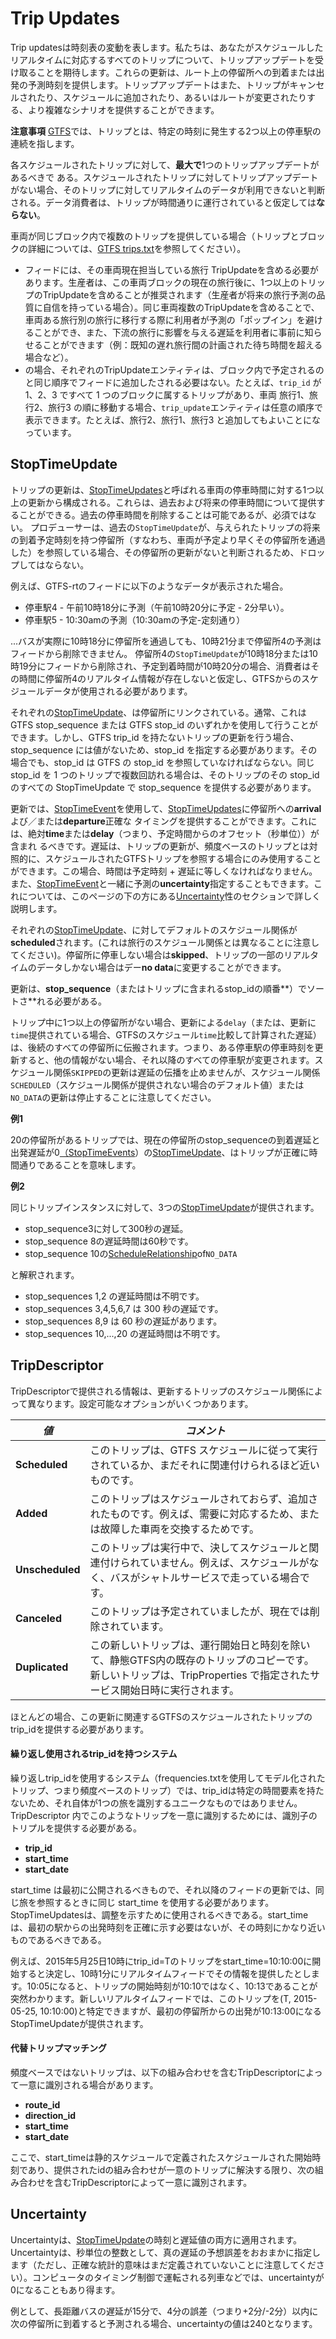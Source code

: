 # Trip Updates

Trip updatesは時刻表の変動を表します。私たちは、あなたがスケジュールしたリアルタイムに対応するすべてのトリップについて、トリップアップデートを受け取ることを期待します。これらの更新は、ルート上の停留所への到着または出発の予測時刻を提供します。トリップアップデートはまた、トリップがキャンセルされたり、スケジュールに追加されたり、あるいはルートが変更されたりする、より複雑なシナリオを提供することができます。

**注意事項** [GTFS](../../schedule/reference.md)では、トリップとは、特定の時刻に発生する2つ以上の停車駅の連続を指します。

各スケジュールされたトリップに対して、**最大で**1つのトリップアップデートがあるべきで ある。スケジュールされたトリップに対してトリップアップデートがない場合、そのトリップに対してリアルタイムのデータが利用できないと判断される。データ消費者は、トリップが時間通りに運行されていると仮定しては**ならない**。

車両が同じブロック内で複数のトリップを提供している場合（トリップとブロックの詳細については、[GTFS trips.txt](../../schedule/reference.md#tripstxt)を参照してください）。

*   フィードには、その車両現在担当している旅行 TripUpdateを含める必要があります。生産者は、この車両ブロックの現在の旅行後に、1つ以上のトリップのTripUpdateを含めることが推奨されます（生産者が将来の旅行予測の品質に自信を持っている場合）。同じ車両複数のTripUpdateを含めることで、車両ある旅行別の旅行に移行する際に利用者が予測の「ポップイン」を避けることができ、また、下流の旅行に影響を与える遅延を利用者に事前に知らせることができます（例：既知の遅れ旅行間の計画された待ち時間を超える場合など）。
*   の場合、それぞれのTripUpdateエンティティは、ブロック内で予定されるのと同じ順序でフィードに追加したされる必要はない。たとえば、`trip_id` が 1、2、3 ですべて 1 つのブロックに属するトリップがあり、車両 旅行1、旅行2、旅行3 の順に移動する場合、`trip_update`エンティティは任意の順序で表示できます。たとえば、旅行2、旅行1、旅行3 と追加してもよいことになっています。

## StopTimeUpdate

トリップの更新は、[StopTimeUpdates](../reference.md#message-stoptimeupdate)と呼ばれる車両の停車時間に対する1つ以上の更新から構成される。これらは、過去および将来の停車時間について提供することができる。過去の停車時間を削除することは可能であるが、必須ではない。 プロデューサーは、過去の`StopTimeUpdate`が、与えられたトリップの将来の到着予定時刻を持つ停留所（すなわち、車両が予定より早くその停留所を通過した）を参照している場合、その停留所の更新がないと判断されるため、ドロップしてはならない。

例えば、GTFS-rtのフィードに以下のようなデータが表示された場合。

*   停車駅4 - 午前10時18分に予測（午前10時20分に予定 - 2分早い）。
*   停車駅5 - 10:30amの予測（10:30amの予定-定刻通り）

...バスが実際に10時18分に停留所を通過しても、10時21分まで停留所4の予測はフィードから削除できません。 停留所4の`StopTimeUpdate`が10時18分または10時19分にフィードから削除され、予定到着時間が10時20分の場合、消費者はその時間に停留所4のリアルタイム情報が存在しないと仮定し、GTFSからのスケジュールデータが使用される必要があります。

それぞれの[StopTimeUpdate](../reference.md#message-stoptimeupdate)、は停留所にリンクされている。通常、これは GTFS stop_sequence または GTFS stop_id のいずれかを使用して行うことができます。しかし、GTFS trip_id を持たないトリップの更新を行う場合、stop_sequence には値がないため、stop_id を指定する必要があります。その場合でも、stop_id は GTFS の stop_id を参照していなければならない。同じ stop_id を 1 つのトリップで複数回訪れる場合は、そのトリップのその stop_id のすべての StopTimeUpdate で stop_sequence を提供する必要があります。

更新では、[StopTimeEvent](../reference.md#message-stoptimeevent)を使用して、[StopTimeUpdates](../reference.md#message-stoptimeupdate)に停留所への**arrival**よび／または**departure**正確な タイミングを提供することができます。これには、絶対**time**または**delay**（つまり、予定時間からのオフセット（秒単位））が含まれ るべきです。遅延は、トリップの更新が、頻度ベースのトリップとは対照的に、スケジュールされたGTFSトリップを参照する場合にのみ使用することができます。この場合、時間は予定時刻 + 遅延に等しくなければなりません。また、[StopTimeEvent](../reference.md#message-stoptimeevent)と一緒に予測の**uncertainty**指定することもできます。これについては、このページの下の方にある[Uncertainty](#uncertainty)性のセクションで詳しく説明します。

それぞれの[StopTimeUpdate](../reference.md#message-stoptimeupdate)、に対してデフォルトのスケジュール関係が**scheduled**されます。(これは旅行のスケジュール関係とは異なることに注意してください)。停留所に停車しない場合は**skipped**、トリップの一部のリアルタイムのデータしかない場合はデー**no data**に変更することができます。

更新は、**stop_sequence**（またはトリップに含まれるstop_idの順番**）でソートさ**れる必要がある。

トリップ中に1つ以上の停留所がない場合、更新による`delay`（または、更新に`time`提供されている場合、GTFSのスケジュール`time`比較して計算された遅延）は、後続のすべての停留所に伝搬されます。つまり、ある停車駅の停車時刻を更新すると、他の情報がない場合、それ以降のすべての停車駅が変更されます。スケジュール関係`SKIPPED`の更新は遅延の伝播を止めませんが、スケジュール関係`SCHEDULED`（スケジュール関係が提供されない場合のデフォルト値）または`NO_DATA`の更新は停止することに注意してください。

**例1**

20の停留所があるトリップでは、現在の停留所のstop_sequenceの到着遅延と出発遅延が0[（StopTimeEvents](../reference.md#message-stoptimeevent)）の[StopTimeUpdate](../reference.md#message-stoptimeupdate)、はトリップが正確に時間通りであることを意味します。

**例2**

同じトリップインスタンスに対して、3つの[StopTimeUpdate](../reference.md#message-stoptimeupdate)が提供されます。

*   stop_sequence3に対して300秒の遅延。
*   stop_sequence 8の遅延時間は60秒です。
*   stop_sequence 10の[ScheduleRelationship](../reference.md#enum-schedulerelationship)of`NO_DATA`

と解釈されます。

*   stop_sequences 1,2 の遅延時間は不明です。
*   stop_sequences 3,4,5,6,7 は 300 秒の遅延です。
*   stop_sequences 8,9 は 60 秒の遅延があります。
*   stop_sequences 10,...,20 の遅延時間は不明です。

## TripDescriptor

TripDescriptorで提供される情報は、更新するトリップのスケジュール関係によって異なります。設定可能なオプションがいくつかあります。

| _**値**_     | _**コメント**_                                                                                   |
| ----------- | -------------------------------------------------------------------------------------------- |
| **Scheduled**  | このトリップは、GTFS スケジュールに従って実行されているか、まだそれに関連付けられるほど近いものです。                                        |
| **Added**      | このトリップはスケジュールされておらず、追加されたものです。例えば、需要に対応するため、または故障した車両を交換するためです。                              |
| **Unscheduled** | このトリップは実行中で、決してスケジュールと関連付けられていません。例えば、スケジュールがなく、バスがシャトルサービスで走っている場合です。                       |
| **Canceled**   | このトリップは予定されていましたが、現在では削除されています。                                                              |
| **Duplicated**      | この新しいトリップは、運行開始日と時刻を除いて、静態GTFS内の既存のトリップのコピーです。新しいトリップは、TripProperties で指定されたサービス開始日時に実行されます。 |

ほとんどの場合、この更新に関連するGTFSのスケジュールされたトリップのtrip_idを提供する必要があります。

#### 繰り返し使用されるtrip_idを持つシステム

繰り返しtrip_idを使用するシステム（frequencies.txtを使用してモデル化されたトリップ、つまり頻度ベースのトリップ）では、trip_idは特定の時間要素を持たないため、それ自体が1つの旅を識別するユニークなものではありません。TripDescriptor 内でこのようなトリップを一意に識別するためには、識別子のトリプルを提供する必要がある。

*   **trip_id**
*   **start_time**
*   **start_date**

start_time は最初に公開されるべきもので、それ以降のフィードの更新では、同じ旅を参照するときに同じ start_time を使用する必要があります。StopTimeUpdatesは、調整を示すために使用されるべきである。start_timeは、最初の駅からの出発時刻を正確に示す必要はないが、その時刻にかなり近いものであるべきである。

例えば、2015年5月25日10時にtrip_id=Tのトリップをstart_time=10:10:00に開始すると決定し、10時1分にリアルタイムフィードでその情報を提供したとします。10:05になると、トリップの開始時刻が10:10ではなく、10:13であることが突然わかります。新しいリアルタイムフィードでは、このトリップを(T, 2015-05-25, 10:10:00)と特定できますが、最初の停留所からの出発が10:13:00になるStopTimeUpdateが提供されます。

#### 代替トリップマッチング

頻度ベースではないトリップは、以下の組み合わせを含むTripDescriptorによって一意に識別される場合があります。

*   **route_id**
*   **direction_id**
*   **start_time**
*   **start_date**

ここで、start_timeは静的スケジュールで定義されたスケジュールされた開始時刻であり、提供されたidの組み合わせが一意のトリップに解決する限り、次の組み合わせを含むTripDescriptorによって一意に識別されます。

## Uncertainty

Uncertaintyは、[StopTimeUpdate](../reference.md#message-stoptimeupdate)の時刻と遅延値の両方に適用されます。Uncertaintyは、秒単位の整数として、真の遅延の予想誤差をおおまかに指定します（ただし、正確な統計的意味はまだ定義されていないことに注意してください）。コンピュータのタイミング制御で運転される列車などでは、uncertaintyが0になることもあり得ます。

例として、長距離バスの遅延が15分で、4分の誤差（つまり+2分/-2分）以内に次の停留所に到着すると予測される場合、uncertaintyの値は240となります。
